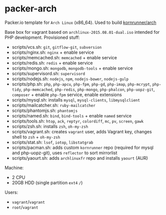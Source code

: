 # packer-arch
Packer.io template for `Arch Linux` (x86_64). Used to build [kornrunner/arch](https://atlas.hashicorp.com/kornrunner/boxes/arch)

Base box for vagrant based on `archlinux-2015.08.01-dual.iso` intended for PHP development.
Provisioned stuff:

- scripts/vcs.sh: `git`, `gitflow-git`, `subversion`
- scripts/nginx.sh: `nginx` + enable service
- scripts/memcached.sh: `memcached` + enable service
- scripts/redis.sh: `redis` + enable service
- scripts/mongo.sh: `mongodb`, `mongodb-tools` + enable service
- scripts/supervisord.sh: `supervisord`
- scripts/nodejs.sh: `nodejs`, `npm`, `nodejs-bower`, `nodejs-gulp`
- scripts/php.sh: `php`, `php-apcu`, `php-fpm`, `php-gd`, `php-imap`, `php-mcrypt`, `php-tidy`, `php-memcached`, `php-redis`, `php-mongo`, `php-phalcon`, `php-uopz-git`, `composer` + enable `php-fpm` service, enable extensions
- scripts/mysql.sh: installs `mysql`, `mysql-clients`, `libmysqlclient`
- scripts/mailcatcher.sh: `ruby-mailcatcher`
- scripts/phantomjs.sh: `phantomjs`
- scripts/named.sh: `bind`, `bind-tools` + enable `named` service
- scripts/tools.sh: `htop`, `ack`, `reptyr`, `colordiff`, `mc`, `pv`, `screen`, `gawk`
- scripts/zsh.sh: installs `zsh`, `oh-my-zsh`
- scripts/vagrant.sh: creates `vagrant` user, adds Vagrant key, changes shell to `zsh` + `oh-my-zsh`
- scripts/stat.sh: `lsof`, `iotop`, `libstatgrab`
- scripts/pacman.sh: adds custom `kornrunner` repo (required for mysql and php-uopz-git), uses `reflector` to sort mirrorlist
- scripts/yaourt.sh: adds `archlinuxfr` repo and installs `yaourt` (AUR)

Machine:
- 2 CPU
- 20GB HDD (single partition `ext4` `/`)

Users:
- `vagrant`/`vagrant`
- `root`/`vagrant`
